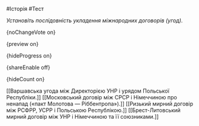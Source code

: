 #Історія #Тест

*Установіть послідовність укладення міжнародних договорів (угод).*

{noChangeVote on}

{preview on}

{hideProgress on}

{shareEnable off}

{hideCount on}

[[Варшавська угода між Директорією УНР і урядом Польської Республіки.]]
[[Московський договір між СРСР і Німеччиною про ненапад («пакт Молотова — Ріббентропа»).]]
[[Ризький мирний договір між РСФРР, УСРР і Польською Республікою.]]
[[Брест-Литовський мирний договір між УНР і Німеччиною та її союзниками.]]
